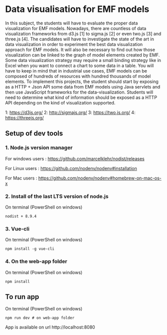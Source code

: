 # Data visualisation for EMF models

In this subject, the students will have to evaluate the proper data visualization for EMF models. Nowadays, there are countless of data visualization frameworks from d3.js [1] to sigma.js [2] or even two.js [3] and three.js [4]. The candidates will have to investigate the state of the art in data visualization in order to experiment the best data visualization approach for EMF models. It will also be necessary to find out how those visualization can be linked to the graph of model elements created by EMF. Some data visualization strategy may require a small binding strategy like in Excel when you want to connect a chart to some data in a table. You will have to keep in mind that in industrial use cases, EMF models can be composed of hundreds of resources with hundred thousands of model elements.
To implement this projects, the student should start by exposing as a HTTP + Json API some data from EMF models using Java servlets and then use JavaScript frameworks for the data-visualization.
Students will need to determine what kind of information should be exposed as a HTTP API depending on the kind of visualization supported.

1: https://d3js.org/ 
2: http://sigmajs.org/
3: https://two.js.org/ 
4: https://threejs.org/ 


## Setup of dev tools

### 1. Node.js version manager 

For windows users : https://github.com/marcelklehr/nodist/releases

For Linux users : https://github.com/nodenv/nodenv#installation

For Mac users : https://github.com/nodenv/nodenv#homebrew-on-mac-os-x

### 2. Install of the last LTS version of node.js
On terminal (PowerShell on windows)
```
nodist + 8.9.4
```

### 3. Vue-cli
On terminal (PowerShell on windows)
```
npm install -g vue-cli
```

### 4. On the web-app folder
On terminal (PowerShell on windows)
```
npm install
```

## To run app 
On terminal (PowerShell on windows)
```
npm run dev # on web-app folder
```
App is available on url http://localhost:8080
